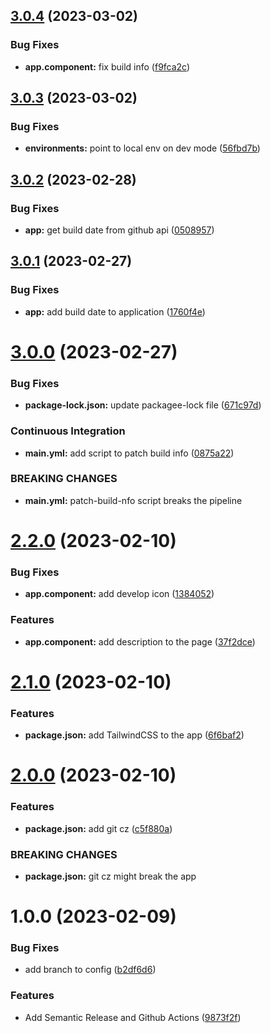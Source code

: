 ## [3.0.4](https://github.com/Khumozin/versioning/compare/v3.0.3...v3.0.4) (2023-03-02)


### Bug Fixes

* **app.component:** fix build info ([f9fca2c](https://github.com/Khumozin/versioning/commit/f9fca2cc151c327c9b823848fb5bc1b9d69026a6))

## [3.0.3](https://github.com/Khumozin/versioning/compare/v3.0.2...v3.0.3) (2023-03-02)


### Bug Fixes

* **environments:** point to local env on dev mode ([56fbd7b](https://github.com/Khumozin/versioning/commit/56fbd7b5e60b13d2b93a7f361824caf129f9b2a1))

## [3.0.2](https://github.com/Khumozin/versioning/compare/v3.0.1...v3.0.2) (2023-02-28)


### Bug Fixes

* **app:** get build date from github api ([0508957](https://github.com/Khumozin/versioning/commit/0508957c71f18f09a6e21d6a7983183e4e503daa))

## [3.0.1](https://github.com/Khumozin/versioning/compare/v3.0.0...v3.0.1) (2023-02-27)


### Bug Fixes

* **app:** add build date to application ([1760f4e](https://github.com/Khumozin/versioning/commit/1760f4e28dd60dfd2bcd9817685eac990c89ad03))

# [3.0.0](https://github.com/Khumozin/versioning/compare/v2.2.0...v3.0.0) (2023-02-27)


### Bug Fixes

* **package-lock.json:** update packagee-lock file ([671c97d](https://github.com/Khumozin/versioning/commit/671c97d3f347a40efde01864369b87ceb26ad610))


### Continuous Integration

* **main.yml:** add script to patch build info ([0875a22](https://github.com/Khumozin/versioning/commit/0875a229106dd544340d2873b22304cf3ec86f3f))


### BREAKING CHANGES

* **main.yml:** patch-build-nfo script breaks the pipeline

# [2.2.0](https://github.com/Khumozin/versioning/compare/v2.1.0...v2.2.0) (2023-02-10)


### Bug Fixes

* **app.component:** add develop icon ([1384052](https://github.com/Khumozin/versioning/commit/1384052e10982c73b1b64ce1e5759cc8830a92ed))


### Features

* **app.component:** add description to the page ([37f2dce](https://github.com/Khumozin/versioning/commit/37f2dceea887ca3cdc9a0b6ee9880bf1505b52e9))

# [2.1.0](https://github.com/Khumozin/versioning/compare/v2.0.0...v2.1.0) (2023-02-10)


### Features

* **package.json:** add TailwindCSS to the app ([6f6baf2](https://github.com/Khumozin/versioning/commit/6f6baf2bc4e20f95e939bb7e6b81e9390b34fc7d))

# [2.0.0](https://github.com/Khumozin/versioning/compare/v1.0.0...v2.0.0) (2023-02-10)


### Features

* **package.json:** add git cz ([c5f880a](https://github.com/Khumozin/versioning/commit/c5f880a1741d5ff112bb4f9a3cd7aa1c01f7f9c5))


### BREAKING CHANGES

* **package.json:** git cz might break the app

# 1.0.0 (2023-02-09)


### Bug Fixes

* add branch to config ([b2df6d6](https://github.com/Khumozin/versioning/commit/b2df6d66c4a2005463b7c60f1ea1d6789a3e7ae4))


### Features

* Add Semantic Release and Github Actions ([9873f2f](https://github.com/Khumozin/versioning/commit/9873f2fe445f8af51bc04223402e6bb21009bea7))
